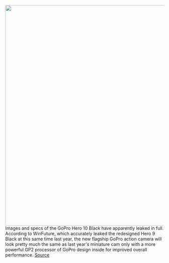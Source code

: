 <img src='https://cdn.vox-cdn.com/thumbor/zxkJyQIYF1ylmkrhaFpaLKXwknU=/0x0:1152x1152/1200x800/filters:focal(484x484:668x668)/cdn.vox-cdn.com/uploads/chorus_image/image/69792010/GoPro_Hero10_Black_1630067108_0_0.0.jpg' width='700px' /><br/>
Images and specs of the GoPro Hero 10 Black have apparently leaked in full. According to WinFuture, which accurately leaked the redesigned Hero 9 Black at this same time last year, the new flagship GoPro action camera will look pretty much the same as last year's miniature cam only with a more powerful GP2 processor of GoPro design inside for improved overall performance.
<a href='https://www.theverge.com/2021/8/30/22648027/gopros-hero-10-black-leak-specs-date-price'> Source <a/>